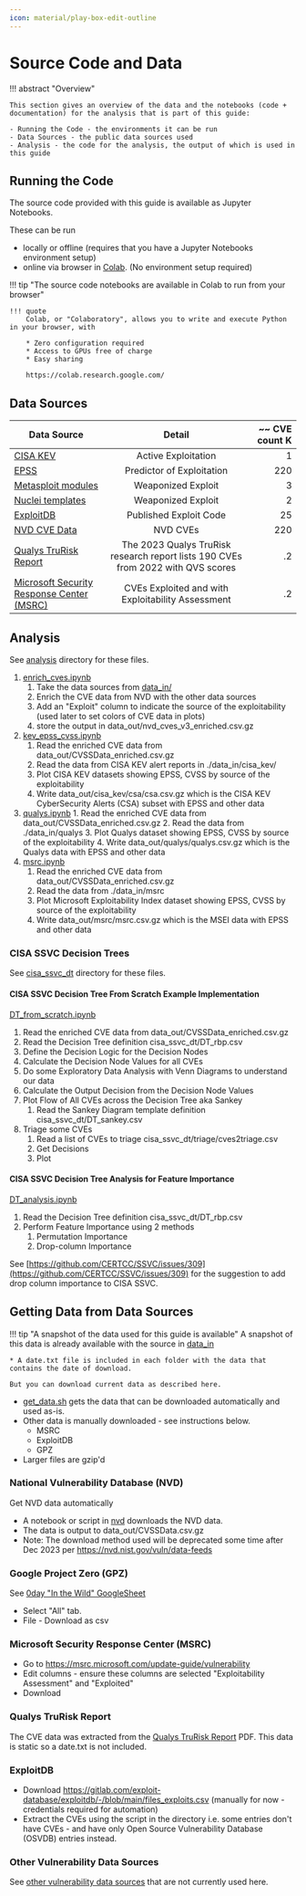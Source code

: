 ```yaml
---
icon: material/play-box-edit-outline
---
```

# Source Code and Data

!!! abstract "Overview"

    This section gives an overview of the data and the notebooks (code + documentation) for the analysis that is part of this guide:

    - Running the Code - the environments it can be run
    - Data Sources - the public data sources used
    - Analysis - the code for the analysis, the output of which is used in this guide


## Running the Code

The source code provided with this guide is available as Jupyter Notebooks.

These can be run 

* locally or offline (requires that you have a Jupyter Notebooks environment setup)
* online via browser in [Colab](https://colab.research.google.com/). (No environment setup required)

!!! tip "The source code notebooks are available in Colab to run from your browser"

    !!! quote
        Colab, or "Colaboratory", allows you to write and execute Python in your browser, with

        * Zero configuration required
        * Access to GPUs free of charge
        * Easy sharing

        https://colab.research.google.com/



## Data Sources

| Data Source |    Detail     | ~~ CVE count K | 
|-------------|:-------------:|---------------:|
| [CISA KEV](https://www.cisa.gov/known-exploited-vulnerabilities-catalog)    |  Active Exploitation|              1 | 
| [EPSS](https://www.first.org/epss/api)        |    Predictor of Exploitation   |        220 | 
| [Metasploit modules](https://github.com/rapid7/metasploit-framework)  | Weaponized Exploit |              3 | 
| [Nuclei templates](https://github.com/projectdiscovery/nuclei-templates)      |  Weaponized Exploit           |              2 | 
| [ExploitDB](https://gitlab.com/exploit-database/exploitdb)   |  Published Exploit Code             |            25 | 
| [NVD CVE Data](https://nvd.nist.gov/vuln/data-feeds) | NVD CVEs | 220| 
| [Qualys TruRisk Report](https://www.qualys.com/forms/tru-research-report/) | The 2023 Qualys TruRisk research report lists 190 CVEs from 2022 with QVS scores| .2| 
| [Microsoft Security Response Center (MSRC)](https://msrc.microsoft.com/update-guide/vulnerability) | CVEs Exploited and with Exploitability Assessment| .2| 




## Analysis
See [analysis](https://github.com/RiskBasedPrioritization/RiskBasedPrioritizationAnalysis/analysis) directory for these files.

1. [enrich_cves.ipynb](https://github.com/RiskBasedPrioritization/RiskBasedPrioritizationAnalysis/analysis/enrich_cves.ipynb) 
    1. Take the data sources from [data_in/](https://github.com/RiskBasedPrioritization/RiskBasedPrioritizationAnalysis/data_in/) 
    2. Enrich the CVE data from NVD with the other data sources
    3. Add an "Exploit" column to indicate the source of the exploitability (used later to set colors of CVE data in plots)
    4. store the output in data_out/nvd_cves_v3_enriched.csv.gz
2. [kev_epss_cvss.ipynb](https://github.com/RiskBasedPrioritization/RiskBasedPrioritizationAnalysis/analysis/kev_epss_cvss.ipynb)
      1. Read the enriched CVE data from data_out/CVSSData_enriched.csv.gz
      2. Read the data from CISA KEV alert reports in ./data_in/cisa_kev/
      3. Plot CISA KEV datasets showing EPSS, CVSS by source of the exploitability
      4. Write data_out/cisa_kev/csa/csa.csv.gz which is the CISA KEV CyberSecurity Alerts (CSA) subset with EPSS and other data
3. [qualys.ipynb](https://github.com/RiskBasedPrioritization/RiskBasedPrioritizationAnalysis/qualys.ipynb)
       1. Read the enriched CVE data from data_out/CVSSData_enriched.csv.gz
       2. Read the data from ./data_in/qualys
       3. Plot Qualys dataset showing EPSS, CVSS by source of the exploitability
       4. Write data_out/qualys/qualys.csv.gz which is the Qualys data with EPSS and other data
 4. [msrc.ipynb](https://github.com/RiskBasedPrioritization/RiskBasedPrioritizationAnalysis/msrc.ipynb)
       1. Read the enriched CVE data from data_out/CVSSData_enriched.csv.gz
       2. Read the data from ./data_in/msrc
       3. Plot Microsoft Exploitability Index dataset showing EPSS, CVSS by source of the exploitability
       4. Write data_out/msrc/msrc.csv.gz which is the MSEI data with EPSS and other data


### CISA SSVC Decision Trees
See [cisa_ssvc_dt](https://github.com/RiskBasedPrioritization/RiskBasedPrioritizationAnalysis/cisa_ssvc_dt/) directory for these files.

#### CISA SSVC Decision Tree From Scratch Example Implementation

[DT_from_scratch.ipynb](https://github.com/RiskBasedPrioritization/RiskBasedPrioritizationAnalysis/cisa_ssvc_dt/DT_from_scratch.ipynb) 

1. Read the enriched CVE data from data_out/CVSSData_enriched.csv.gz
2. Read the Decision Tree definition cisa_ssvc_dt/DT_rbp.csv
3. Define the Decision Logic for the Decision Nodes
4. Calculate the Decision Node Values for all CVEs
5. Do some Exploratory Data Analysis with Venn Diagrams to understand our data
6. Calculate the Output Decision from the Decision Node Values
7. Plot Flow of All CVEs across the Decision Tree aka Sankey
   1. Read the Sankey Diagram template definition cisa_ssvc_dt/DT_sankey.csv
8. Triage some CVEs
   1. Read a list of CVEs to triage cisa_ssvc_dt/triage/cves2triage.csv
   2. Get Decisions
   3. Plot 


#### CISA SSVC Decision Tree Analysis for Feature Importance

[DT_analysis.ipynb](https://github.com/RiskBasedPrioritization/RiskBasedPrioritizationAnalysis/cisa_ssvc_dt/DT_analysis.ipynb) 

1. Read the Decision Tree definition cisa_ssvc_dt/DT_rbp.csv
2. Perform Feature Importance using 2 methods
   1. Permutation Importance 
   2. Drop-column Importance
   
See [https://github.com/CERTCC/SSVC/issues/309](https://github.com/CERTCC/SSVC/issues/309) for the suggestion to add drop column importance to CISA SSVC.






## Getting Data from Data Sources

!!! tip "A snapshot of the data used for this guide is available"
    A snapshot of this data is already available with the source in [data_in](https://github.com/RiskBasedPrioritization/RiskBasedPrioritizationAnalysis/data_in)

    * A date.txt file is included in each folder with the data that contains the date of download.

    But you can download current data as described here. 

* [get_data.sh](https://github.com/RiskBasedPrioritization/RiskBasedPrioritizationAnalysis/data/get_data.sh) gets the data that can be downloaded automatically and used as-is.
* Other data is manually downloaded - see instructions below.
    * MSRC
    * ExploitDB
    * GPZ
* Larger files are gzip'd

### National Vulnerability Database (NVD)
Get NVD data automatically

* A notebook or script in [nvd](https://github.com/RiskBasedPrioritization/RiskBasedPrioritizationAnalysis/data_in/nvd) downloads the NVD data.
* The data is output to data_out/CVSSData.csv.gz
* Note: The download method used will be deprecated some time after Dec 2023 per https://nvd.nist.gov/vuln/data-feeds


### Google Project Zero (GPZ)
See [0day "In the Wild" GoogleSheet](https://docs.google.com/spreadsheets/d/1lkNJ0uQwbeC1ZTRrxdtuPLCIl7mlUreoKfSIgajnSyY/edit#gid=1190662839) 

* Select "All" tab.
* File - Download as csv

### Microsoft Security Response Center (MSRC) 
* Go to https://msrc.microsoft.com/update-guide/vulnerability
* Edit columns - ensure these columns are selected "Exploitability Assessment" and "Exploited"
* Download

### Qualys TruRisk Report
The CVE data was extracted from the [Qualys TruRisk Report](https://www.qualys.com/forms/tru-research-report/) PDF.
This data is static so a date.txt is not included.

### ExploitDB
* Download https://gitlab.com/exploit-database/exploitdb/-/blob/main/files_exploits.csv (manually for now - credentials required for automation)
* Extract the CVEs using the script in the directory i.e. some entries don't have CVEs - and have only Open Source Vulnerability Database (OSVDB) entries instead.


### Other Vulnerability Data Sources 

See [other vulnerability data sources](../risk/Data_Sources.md#other-vulnerability-data-sources) that are not currently used here.

